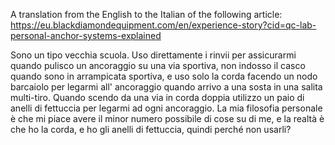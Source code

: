 A translation from the English to the Italian of the following article:
https://eu.blackdiamondequipment.com/en/experience-story?cid=qc-lab-personal-anchor-systems-explained

Sono un tipo vecchia scuola. Uso direttamente i rinvii per assicurarmi quando pulisco un ancoraggio su una via sportiva, non indosso il casco quando sono in arrampicata sportiva, e uso solo la corda facendo un nodo barcaiolo per legarmi all' ancoraggio quando arrivo a una sosta in una salita multi-tiro. Quando scendo da una via in corda doppia utilizzo un paio di anelli di fettuccia per legarmi ad ogni ancoraggio. La mia filosofia personale è che mi piace avere il minor numero possibile di cose su di me, e la realtà è che ho la corda, e ho gli anelli di fettuccia, quindi perché non usarli?


